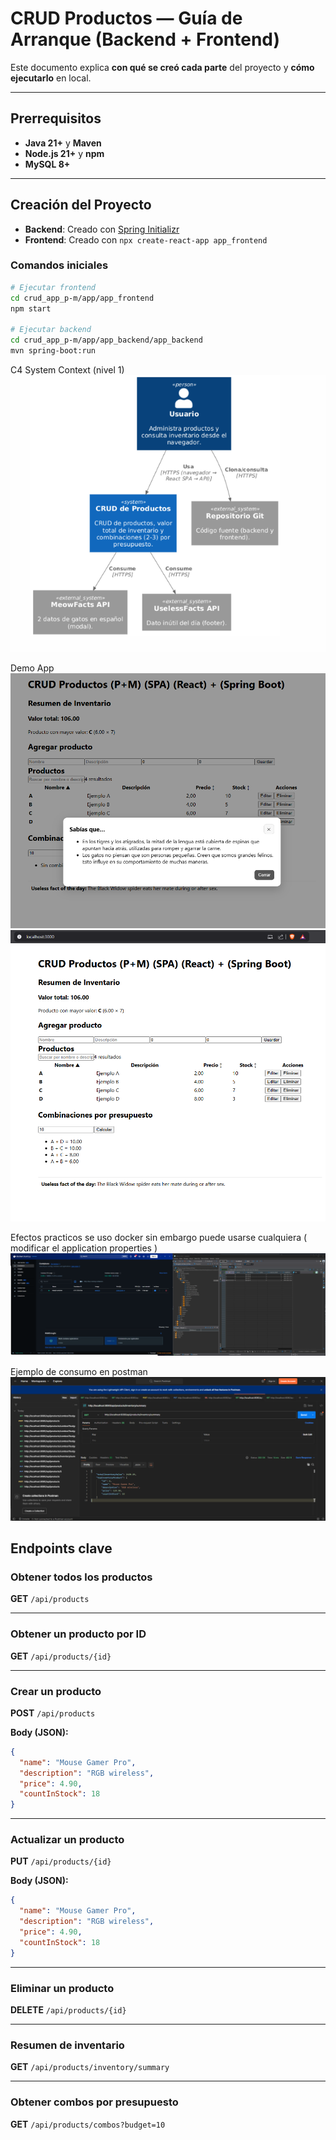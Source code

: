 # CRUD Productos — Guía de Arranque (Backend + Frontend)

Este documento explica **con qué se creó cada parte** del proyecto y **cómo ejecutarlo** en local.

---

## Prerrequisitos

- **Java 21+** y **Maven**
- **Node.js 21+** y **npm**
- **MySQL 8+**

---

## Creación del Proyecto

- **Backend**: Creado con [Spring Initializr](https://start.spring.io/)
- **Frontend**: Creado con `npx create-react-app app_frontend`


### Comandos iniciales

```bash
# Ejecutar frontend
cd crud_app_p-m/app/app_frontend
npm start

# Ejecutar backend
cd crud_app_p-m/app/app_backend/app_backend
mvn spring-boot:run
```

C4 System Context (nivel 1)
![alt text](image-3.png)

Demo App
![alt text](image-2.png)
![alt text](image.png)

Efectos practicos se uso docker sin embargo puede usarse cualquiera ( modificar el application properties )
![alt text](image-1.png)


Ejemplo de consumo en postman
![alt text](image-4.png)


## Endpoints clave

### Obtener todos los productos
**GET** `/api/products`

---

### Obtener un producto por ID
**GET** `/api/products/{id}`

---

### Crear un producto
**POST** `/api/products`

**Body (JSON):**
```json
{
  "name": "Mouse Gamer Pro",
  "description": "RGB wireless",
  "price": 4.90,
  "countInStock": 18
}
```

---

### Actualizar un producto
**PUT** `/api/products/{id}`

**Body (JSON):**
```json
{
  "name": "Mouse Gamer Pro",
  "description": "RGB wireless",
  "price": 4.90,
  "countInStock": 18
}
```

---

### Eliminar un producto
**DELETE** `/api/products/{id}`

---

### Resumen de inventario
**GET** `/api/products/inventory/summary`

---

### Obtener combos por presupuesto
**GET** `/api/products/combos?budget=10`

